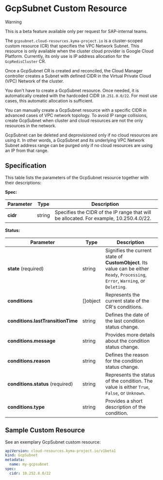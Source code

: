 # GcpSubnet Custom Resource

> [!WARNING]
> This is a beta feature available only per request for SAP-internal teams.

The `gcpsubnet.cloud-resources.kyma-project.io` is a cluster-scoped custom resource (CR) that specifies the VPC Network Subnet. This resource is only available when the cluster cloud provider is Google Cloud Platform.
Currently, its only use is IP address allocation for the `GcpRedisCluster` CR.

Once a GcpSubnet CR is created and reconciled, the Cloud Manager controller creates a Subnet with defined CIDR
in the Virtual Private Cloud (VPC) Network of the cluster.

You don't have to create a GcpSubnet resource. Once needed, it is automatically created with the hardcoded CIDR `10.251.0.0/22`. For most use cases, this automatic allocation is sufficient.

You can manually create a GcpSubnet resource with a specific CIDR in advanced cases of VPC network topology. To avoid IP range collisions, create GcpSubnet when cluster and cloud resources are not the only resources in the network.

GcpSubnet can be deleted and deprovisioned only if no cloud resources are using it. In other words,
a GcpSubnet and its underlying VPC Network Subnet address range can be purged only if no cloud resources are using an IP from that range.

## Specification

This table lists the parameters of the GcpSubnet resource together with their descriptions:

**Spec:**

| Parameter | Type   | Description                                                                          |
|-----------|--------|--------------------------------------------------------------------------------------|
| **cidr**  | string | Specifies the CIDR of the IP range that will be allocated. For example, 10.250.4.0/22. |

**Status:**

| Parameter                         | Type       | Description                                                                                                                        |
|-----------------------------------|------------|------------------------------------------------------------------------------------------------------------------------------------|
| **state** (required)              | string     | Signifies the current state of **CustomObject**. Its value can be either `Ready`, `Processing`, `Error`, `Warning`, or `Deleting`. |
| **conditions**                    | \[\]object | Represents the current state of the CR's conditions.                                                                               |
| **conditions.lastTransitionTime** | string     | Defines the date of the last condition status change.                                                                              |
| **conditions.message**            | string     | Provides more details about the condition status change.                                                                           |
| **conditions.reason**             | string     | Defines the reason for the condition status change.                                                                                |
| **conditions.status** (required)  | string     | Represents the status of the condition. The value is either `True`, `False`, or `Unknown`.                                         |
| **conditions.type**               | string     | Provides a short description of the condition.                                                                                     |

## Sample Custom Resource

See an exemplary GcpSubnet custom resource:

```yaml
apiVersion: cloud-resources.kyma-project.io/v1beta1
kind: GcpSubnet
metadata:
  name: my-gcpsubnet
spec:
  cidr: 10.252.8.0/22
```
